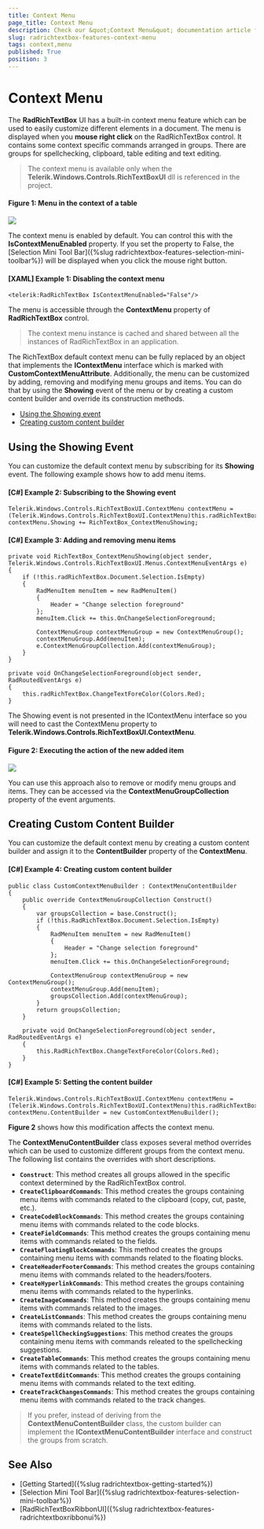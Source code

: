 ```yaml
---
title: Context Menu
page_title: Context Menu
description: Check our &quot;Context Menu&quot; documentation article for the RadRichTextBox {{ site.framework_name }} control.
slug: radrichtextbox-features-context-menu
tags: context,menu
published: True
position: 3
---
```


# Context Menu

The __RadRichTextBox__ UI has a built-in context menu feature which can be used to easily customize different elements in a document. The menu is displayed when you __mouse right click__ on the RadRichTextBox control. It contains some context specific commands arranged in groups. There are groups for spellchecking, clipboard, table editing and text editing.

> The context menu is available only when the __Telerik.Windows.Controls.RichTextBoxUI__ dll is referenced in the project.

#### __Figure 1: Menu in the context of a table__
![](images/radrichtextbox-features-contextmenu-01.png)

The context menu is enabled by default. You can control this with the __IsContextMenuEnabled__ property. If you set the property to False, the [Selection Mini Tool Bar]({%slug radrichtextbox-features-selection-mini-toolbar%}) will be displayed when you click the mouse right button.

#### __[XAML] Example 1: Disabling the context menu__
	<telerik:RadRichTextBox IsContextMenuEnabled="False"/>

The menu is accessible through the __ContextMenu__ property of __RadRichTextBox__ control.

> The context menu instance is cached and shared between all the instances of RadRichTextBox in an application.
	
The RichTextBox default context menu can be fully replaced by an object that implements the __IContextMenu__ interface which is marked with __CustomContextMenuAttribute__. Additionally, the menu can be customized by adding, removing and modifying menu groups and items. You can do that by using the __Showing__ event of the menu or by creating a custom content builder and override its construction methods.

* [Using the Showing event](#using-the-showing-event)
* [Creating custom content builder](#creating-custom-content-builder)

## Using the Showing Event

You can customize the default context menu by subscribing for its __Showing__ event. The following example shows how to add menu items.

#### __[C#] Example 2: Subscribing to the Showing event__
	Telerik.Windows.Controls.RichTextBoxUI.ContextMenu contextMenu = (Telerik.Windows.Controls.RichTextBoxUI.ContextMenu)this.radRichTextBox.ContextMenu;
	contextMenu.Showing += RichTextBox_ContextMenuShowing;
	
#### __[C#] Example 3: Adding and removing menu items__
	private void RichTextBox_ContextMenuShowing(object sender, Telerik.Windows.Controls.RichTextBoxUI.Menus.ContextMenuEventArgs e)
	{
		if (!this.radRichTextBox.Document.Selection.IsEmpty)
		{
			RadMenuItem menuItem = new RadMenuItem()
			{
				Header = "Change selection foreground"
			};
			menuItem.Click += this.OnChangeSelectionForeground;

			ContextMenuGroup contextMenuGroup = new ContextMenuGroup();
			contextMenuGroup.Add(menuItem);
			e.ContextMenuGroupCollection.Add(contextMenuGroup);
		}
	}

	private void OnChangeSelectionForeground(object sender, RadRoutedEventArgs e)
	{
		this.radRichTextBox.ChangeTextForeColor(Colors.Red);
	}
	
The Showing event is not presented in the IContextMenu interface so you will need to cast the ContextMenu property to __Telerik.Windows.Controls.RichTextBoxUI.ContextMenu__.
	
#### __Figure 2: Executing the action of the new added item__  
![](images/radrichtextbox-features-contextmenu-02.png)
	
You can use this approach also to remove or modify menu groups and items. They can be accessed via the __ContextMenuGroupCollection__ property of the event arguments.

## Creating Custom Content Builder

You can customize the default context menu by creating a custom content builder and assign it to the __ContentBuilder__ property of the __ContextMenu__. 

#### __[C#] Example 4: Creating custom content builder__
	public class CustomContextMenuBuilder : ContextMenuContentBuilder
    {
        public override ContextMenuGroupCollection Construct()
        {
            var groupsCollection = base.Construct();
            if (!this.RadRichTextBox.Document.Selection.IsEmpty)
            {
                RadMenuItem menuItem = new RadMenuItem()
                {
                    Header = "Change selection foreground"
                };
                menuItem.Click += this.OnChangeSelectionForeground;

                ContextMenuGroup contextMenuGroup = new ContextMenuGroup();
                contextMenuGroup.Add(menuItem);
                groupsCollection.Add(contextMenuGroup);                
            }
            return groupsCollection;
        }

        private void OnChangeSelectionForeground(object sender, RadRoutedEventArgs e)
        {
            this.RadRichTextBox.ChangeTextForeColor(Colors.Red);
        }
    }
	
#### __[C#] Example 5: Setting the content builder__
	Telerik.Windows.Controls.RichTextBoxUI.ContextMenu contextMenu = (Telerik.Windows.Controls.RichTextBoxUI.ContextMenu)this.radRichTextBox.ContextMenu;
	contextMenu.ContentBuilder = new CustomContextMenuBuilder();
			
__Figure 2__ shows how this modification affects the context menu.

The __ContextMenuContentBuilder__ class exposes several method overrides which can be used to customize different groups from the context menu. The following list contains the overrides with short descriptions.

* __`Construct`__: This method creates all groups allowed in the specific context determined by the RadRichTextBox control.
* __`CreateClipboardCommands`__: This method creates the groups containing menu items with commands related to the clipboard (copy, cut, paste, etc.).
* __`CreateCodeBlockCommands`__: This method creates the groups containing menu items with commands related to the code blocks.
* __`CreateFieldCommands`__: This method creates the groups containing menu items with commands related to the fields.
* __`CreateFloatingBlockCommands`__: This method creates the groups containing menu items with commands related to the floating blocks.
* __`CreateHeaderFooterCommands`__: This method creates the groups containing menu items with commands related to the headers/footers.
* __`CreateHyperlinkCommands`__: This method creates the groups containing menu items with commands related to the hyperlinks.
* __`CreateImageCommands`__: This method creates the groups containing menu items with commands related to the images.
* __`CreateListCommands`__: This method creates the groups containing menu items with commands related to the lists.
* __`CreateSpellCheckingSuggestions`__: This method creates the groups containing menu items with commands releated to the spellchecking suggestions.
* __`CreateTableCommands`__: This method creates the groups containing menu items with commands related to the tables.
* __`CreateTextEditCommands`__: This method creates the groups containing menu items with commands related to the text editing.
* __`CreateTrackChangesCommands`__: This method creates the groups containing menu items with commands related to the track changes.

> If you prefer, instead of deriving from the __ContextMenuContentBuilder__ class, the custom builder can implement the __IContextMenuContentBuilder__ interface and construct the groups from scratch.

## See Also
* [Getting Started]({%slug radrichtextbox-getting-started%})
* [Selection Mini Tool Bar]({%slug radrichtextbox-features-selection-mini-toolbar%})
* [RadRichTextBoxRibbonUI]({%slug radrichtextbox-features-radrichtextboxribbonui%})
